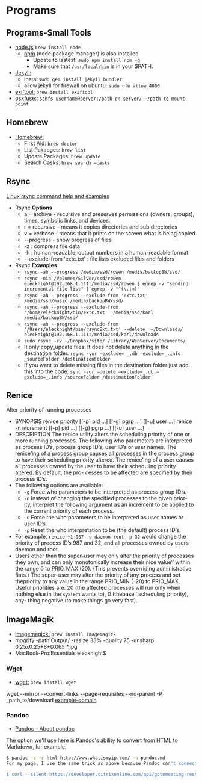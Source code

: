 # Programs

## Programs-Small Tools

- [node.js](https://nodejs.org) `brew install node`
  - [npm](https://www.npmjs.com/) (node package manager) is also installed
    - Update to lastest: `sudo npm install npm -g`
    - Make sure that `/usr/local/bin` is in your $PATH.
- [Jekyll:](https://jekyllrb.com/)
  - Install`sudo gem install jekyll bundler`
  - allow jekyll for firewall on ubuntu: `sudo ufw allow 4000`
- [exiftool:](https://sno.phy.queensu.ca/~phil/exiftool/) `brew install exiftool`
- [osxfuse:](https://github.com/osxfuse/osxfuse/wiki/SSHFS): `sshfs username@server:/path-on-server/ ~/path-to-mount-point`

## Homebrew

- [Homebrew:](http://formulae.brew.sh/)
  - First Aid: `brew doctor`
  - List Pakacges: `brew list`
  - Update Packages: `brew update`
  - Search Casks: `brew search —casks`

## Rsync

[Linux rsync command help and examples](https://www.computerhope.com/unix/rsync.htm)

- Rsync **Options**
  - a = archive - recursive and preserves permissions (owners, groups), times, symbolic links, and devices.
  - r = recursive - means it copies directories and sub directories
  - v = verbose - means that it prints on the screen what is being copied
  - --progress - show progress of files
  - -z : compress file data
  - -h : human-readable, output numbers in a human-readable format
  - --exclude-from 'extc.txt' : file lists excluded files and folders
- Rsync **Examples**
  - `rsync -ah --progress /media/ssd/rowen /media/backupBW/ssd/`
  - `rsync -nia /Volumes/Silver/ssd/rowen elecknight@192.168.1.111:/media/ssd/rowen | egrep -v "sending incremental file list" | egrep -v "^(\.|<)"`
  - `rsync -ah --progress --exclude-from 'extc.txt'  /media/ssd/music /media/backupBW/ssd/`
  - `rsync -ah --progress --exclude-from '/home/elecknight/bin/extc.txt'  /media/ssd/karl /media/backupBW/ssd/`
  - `rsync -ah --progress --exclude-from '/Users/elecknight/bin/rsyncExt.txt' --delete  ~/Downloads/ elecknight@192.168.1.111:/media/ssd/karl/downloads`
  - `sudo rsync -rv ~/Dropbox/site/ /Library/WebServer/Documents/`
  - It only copy_update files. It does not delete anything in the destination folder. `rsync -vur –exclude= _.db –exclude=_.info _sourceFolder /destinationFolder`
  - If you want to delete missing files in the destination folder just add this into the code: `sync -vur –delete –exclude=_.db –exclude=_.info /sourceFolder /destinationFolder`

## Renice

Alter priority of running processes

- SYNOPSIS renice priority [[-p] pid …] [[-g] pgrp …] [[-u] user …] renice -n increment [[-p] pid …] [[-g] pgrp …] [[-u] user …]
- DESCRIPTION The renice utility alters the scheduling priority of one or more running processes. The following who parameters are interpreted as process ID’s, process group ID’s, user ID’s or user names. The renice’ing of a process group causes all processes in the process group to have their scheduling priority altered. The renice’ing of a user causes all processes owned by the user to have their scheduling priority altered. By default, the pro- cesses to be affected are specified by their process ID’s.
- The following options are available:
  - `-g` Force who parameters to be interpreted as process group ID’s.
  - `-n` Instead of changing the specified processes to the given prior- ity, interpret the following argument as an increment to be applied to the current priority of each process.
  - `-u` Force the who parameters to be interpreted as user names or user ID’s.
  - `-p` Reset the who interpretation to be (the default) process ID’s.
- For example, `renice +1 987 -u daemon root -p 32` would change the priority of process ID’s 987 and 32, and all processes owned by users daemon and root.
- Users other than the super-user may only alter the priority of processes they own, and can only monotonically increase their nice value’’ within the range 0 to PRIO_MAX (20). (This prevents overriding administrative
fiats.) The super-user may alter the priority of any process and set thepriority to any value in the range PRIO_MIN (–20) to PRIO_MAX. Useful priorities are: 20 (the affected processes will run only when nothing
else in the system wants to), 0 (thebase’’ scheduling priority), any- thing negative (to make things go very fast).

## ImageMagik

- [imagemagick:](http://www.imagemagick.org/script/index.php) `brew install imagemagick`
- mogrify -path Output/ -resize 33% -quality 75 -unsharp 0.25x0.25+8+0.065 *.jpg
- MacBook-Pro:Essentials elecknight$

### Wget

- [wget:](https://www.gnu.org/software/wget/) `brew install wget`

wget --mirror --convert-links --page-requisites --no-parent -P _path_to/download [example-domain](https://example-domain.com)

### Pandoc

- [Pandoc - About pandoc](https://pandoc.org/)

The option we'll use here is Pandoc's ability to convert from HTML to Markdown, for example:

```bash
$ pandoc -s -r html http://www.whatismyip.com/ -o pandoc.md
For my page, I use the same trick as above because Pandoc can't connect to SSL directly:

$ curl --silent https://developer.citrixonline.com/api/gotomeeting-rest-api/apimethod/get-meetings | pandoc -s -r html -o pandoc.md
```
